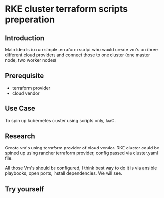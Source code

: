 # RKE cluster terraform scripts preperation

## Introduction
 Main idea is to run simple terraform script who would create vm's on three different cloud providers and connect those to one cluster (one master node, two worker nodes)

## Prerequisite
* terraform provider
* cloud vendor

## Use Case
To spin up kubernetes cluster using scripts only, IaaC.

## Research

Create vm's using terraform provider of cloud vendor. RKE cluster could be spined up using rancher terraform provider, config passed via cluster.yaml file.

All those Vm's should be configured, I think best way to do it is via ansible playbooks, open ports, install dependencies. We will see.

## Try yourself
